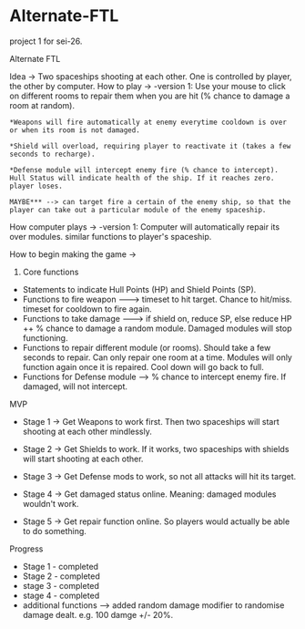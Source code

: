 # Alternate-FTL
project 1 for sei-26.

Alternate FTL

Idea -> Two spaceships shooting at each other. One is controlled by player, the other by computer.
How to play -> 
	-version 1: Use your mouse to click on different rooms to repair them when you are hit (% chance to damage a room at random).
	
	*Weapons will fire automatically at enemy everytime cooldown is over or when its room is not damaged.
	
	*Shield will overload, requiring player to reactivate it (takes a few seconds to recharge).
	
	*Defense module will intercept enemy fire (% chance to intercept).
	Hull Status will indicate health of the ship. If it reaches zero. player loses.

	MAYBE*** --> can target fire a certain of the enemy ship, so that the player can take out a particular module of the enemy spaceship.

How computer plays ->
	-version 1: Computer will automatically repair its over modules. similar functions to player's spaceship.

How to begin making the game ->

1. Core functions
- Statements to indicate Hull Points (HP) and Shield Points (SP).
- Functions to fire weapon ---> timeset to hit target. Chance to hit/miss. timeset for cooldown to fire again.
- Functions to take damage ---> if shield on, reduce SP, else reduce HP ++ % chance to damage a random module. Damaged modules will stop functioning.
- Functions to repair different module (or rooms). Should take a few seconds to repair. Can only repair one room at a time. Modules will only function again once it is repaired. Cool down will go back to full. 
- Functions for Defense module --> % chance to intercept enemy fire. If damaged, will not intercept.

MVP 
- Stage 1
-> Get Weapons to work first. Then two spaceships will start shooting at each other mindlessly. 

- Stage 2
-> Get Shields to work. If it works, two spaceships with shields will start shooting at each other.

- Stage 3
-> Get Defense mods to work, so not all attacks will hit its target.

- Stage 4
-> Get damaged status online. Meaning: damaged modules wouldn't work.

- Stage 5
-> Get repair function online. So players would actually be able to do something.

Progress
- Stage 1 - completed
- Stage 2 - completed
- stage 3 - completed
- stage 4 - completed
- additional functions --> added random damage modifier to randomise damage dealt. e.g. 100 damge +/- 20%.